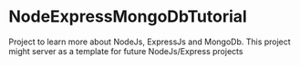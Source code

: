 # NodeExpressMongoDbTutorial
Project to learn more about NodeJs, ExpressJs and MongoDb. This project might server as a template for future NodeJs/Express projects
